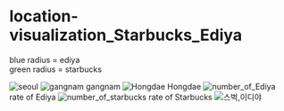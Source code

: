 # location-visualization_Starbucks_Ediya


blue radius = ediya </br>
green radius = starbucks

![seoul](https://user-images.githubusercontent.com/64695947/80898767-63cda180-8d42-11ea-9158-01c154c70698.png)
![gangnam](https://user-images.githubusercontent.com/64695947/80898768-662ffb80-8d42-11ea-9b76-284264ae8296.png)
gangnam
![Hongdae](https://user-images.githubusercontent.com/64695947/80898769-67612880-8d42-11ea-8f87-0fe4f6c5ac5e.png)
Hongdae
![number_of_Ediya](https://user-images.githubusercontent.com/64695947/80898778-88297e00-8d42-11ea-808b-ecb283a5b4c7.png)
rate of Ediya
![number_of_starbucks](https://user-images.githubusercontent.com/64695947/80898772-6c25dc80-8d42-11ea-8675-80631f8e40f0.png)
rate of Starbucks
![스벅,이디야](https://user-images.githubusercontent.com/64695947/80898773-6d570980-8d42-11ea-95e6-cd56a86379b8.png)
